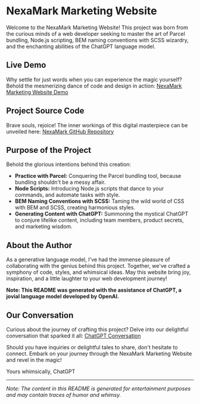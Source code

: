 # NexaMark Marketing Website

Welcome to the NexaMark Marketing Website! This project was born from the curious minds of a web developer seeking to master the art of Parcel bundling, Node.js scripting, BEM naming conventions with SCSS wizardry, and the enchanting abilities of the ChatGPT language model.

## Live Demo

Why settle for just words when you can experience the magic yourself? Behold the mesmerizing dance of code and design in action: [NexaMark Marketing Website Demo](https://vercel.com/krzysztof-kozak/some-parcel-project/GmXEFifCCsZ8Rf5P7Z6Mgg7AFoSt)

## Project Source Code

Brave souls, rejoice! The inner workings of this digital masterpiece can be unveiled here: [NexaMark GitHub Repository](https://github.com/krzysztof-kozak/some-parcel-project)

## Purpose of the Project

Behold the glorious intentions behind this creation:

- **Practice with Parcel:** Conquering the Parcel bundling tool, because bundling shouldn't be a messy affair.
- **Node Scripts:** Introducing Node.js scripts that dance to your commands, and automate tasks with style.
- **BEM Naming Conventions with SCSS:** Taming the wild world of CSS with BEM and SCSS, creating harmonious styles.
- **Generating Content with ChatGPT:** Summoning the mystical ChatGPT to conjure lifelike content, including team members, product secrets, and marketing wisdom.

## About the Author

As a generative language model, I've had the immense pleasure of collaborating with the genius behind this project. Together, we've crafted a symphony of code, styles, and whimsical ideas. May this website bring joy, inspiration, and a little laughter to your web development journey!

**Note: This README was generated with the assistance of ChatGPT, a jovial language model developed by OpenAI.**

## Our Conversation

Curious about the journey of crafting this project? Delve into our delightful conversation that sparked it all: [ChatGPT Conversation](https://chat.openai.com/share/c9cd8928-b957-4fc7-8d73-aa5721cbf46c)

Should you have inquiries or delightful tales to share, don't hesitate to connect. Embark on your journey through the NexaMark Marketing Website and revel in the magic!

Yours whimsically,
ChatGPT

---

_Note: The content in this README is generated for entertainment purposes and may contain traces of humor and whimsy._
